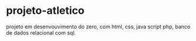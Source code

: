 # projeto-atletico
projeto em desenvouvimento do zero, com html, css, java script php, banco de dados relacional com sql.
